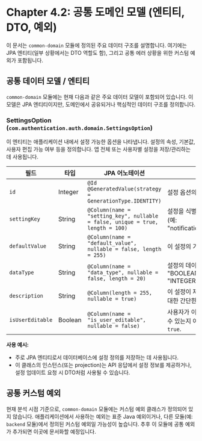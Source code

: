 # Chapter 4.2: 공통 도메인 모델 (엔티티, DTO, 예외)

이 문서는 `common-domain` 모듈에 정의된 주요 데이터 구조를 설명합니다. 여기에는 JPA 엔티티(일부 상황에서는 DTO 역할도 함), 그리고 공통 에러 상황을 위한 커스텀 예외가 포함됩니다.

## 공통 데이터 모델 / 엔티티

`common-domain` 모듈에는 현재 다음과 같은 주요 데이터 모델이 포함되어 있습니다. 이 모델은 JPA 엔티티이지만, 도메인에서 공유되거나 핵심적인 데이터 구조를 정의합니다.

### SettingsOption (`com.authentication.auth.domain.SettingsOption`)

이 엔티티는 애플리케이션 내에서 설정 가능한 옵션을 나타냅니다. 설정의 속성, 기본값, 사용자 편집 가능 여부 등을 정의합니다. 앱 전체 또는 사용자별 설정을 저장/관리하는 데 사용됩니다.

| 필드            | 타입    | JPA 어노테이션                                       | 설명                                      |
|------------------|---------|-------------------------------------------------------|--------------------------------------------|
| `id`             | Integer | `@Id @GeneratedValue(strategy = GenerationType.IDENTITY)` | 설정 옵션의 고유 식별자.                  |
| `settingKey`     | String  | `@Column(name = "setting_key", nullable = false, unique = true, length = 100)` | 설정을 식별하는 고유 키 (예: "notifications.enabled"). |
| `defaultValue`   | String  | `@Column(name = "default_value", nullable = false, length = 255)`      | 이 설정의 기본값.                         |
| `dataType`       | String  | `@Column(name = "data_type", nullable = false, length = 20)`          | 설정의 데이터 타입 (예: "BOOLEAN", "STRING", "INTEGER"). |
| `description`    | String  | `@Column(length = 255, nullable = true)`              | 이 설정이 제어하는 내용에 대한 간단한 설명. |
| `isUserEditable` | Boolean | `@Column(name = "is_user_editable", nullable = false)` | 사용자가 이 설정을 수정할 수 있는지 여부. 기본값은 `true`. |

**사용 예시:**
*   주로 JPA 엔티티로서 데이터베이스에 설정 정의를 저장하는 데 사용됩니다.
*   이 클래스의 인스턴스(또는 projection)는 API 응답에서 설정 정보를 제공하거나, 설정 업데이트 요청 시 DTO처럼 사용될 수 있습니다.

## 공통 커스텀 예외

현재 분석 시점 기준으로, `common-domain` 모듈에는 커스텀 예외 클래스가 정의되어 있지 않습니다. 애플리케이션에서 사용하는 예외는 표준 Java 예외이거나, 다른 모듈(예: `backend` 모듈)에서 정의된 커스텀 예외일 가능성이 높습니다. 추후 이 모듈에 공통 예외가 추가되면 이곳에 문서화할 예정입니다.
